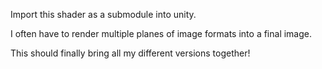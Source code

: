 Import this shader as a submodule into unity.

I often have to render multiple planes of image formats into a final image.

This should finally bring all my different versions together!
